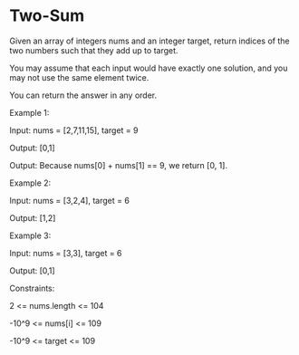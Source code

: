 # Two-Sum
Given an array of integers nums and an integer target, return indices of the two numbers such that they add up to target.

You may assume that each input would have exactly one solution, and you may not use the same element twice.

You can return the answer in any order.

 

Example 1:

Input: nums = [2,7,11,15], target = 9

Output: [0,1]

Output: Because nums[0] + nums[1] == 9, we return [0, 1].



Example 2:

Input: nums = [3,2,4], target = 6

Output: [1,2]



Example 3:

Input: nums = [3,3], target = 6

Output: [0,1]




Constraints:

2 <= nums.length <= 104

-10^9 <= nums[i] <= 109

-10^9 <= target <= 109

 
